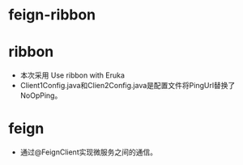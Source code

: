 # feign-ribbon
# ribbon
- 本次采用 Use ribbon with Eruka
- Client1Config.java和Clien2Config.java是配置文件将PingUrl替换了NoOpPing。
# feign
- 通过@FeignClient实现微服务之间的通信。
